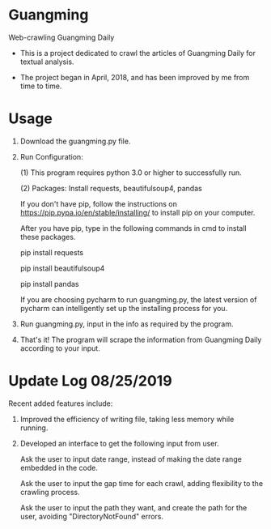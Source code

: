 # Guangming
Web-crawling Guangming Daily

* This is a project dedicated to crawl the articles of Guangming Daily for textual analysis.

* The project began in April, 2018, and has been improved by me from time to time.

# Usage

1. Download the guangming.py file.

2. Run Configuration: 

   (1) This program requires python 3.0 or higher to successfully run.
   
   (2) Packages: Install requests, beautifulsoup4, pandas

   If you don't have pip, follow the instructions on https://pip.pypa.io/en/stable/installing/ to install pip on your computer.

   After you have pip, type in the following commands in cmd to install these packages.
   
   pip install requests
   
   pip install beautifulsoup4
   
   pip install pandas

   If you are choosing pycharm to run guangming.py, the latest version of pycharm can intelligently set up the installing process for you.

3. Run guangming.py, input in the info as required by the program.

4. That's it! The program will scrape the information from Guangming Daily according to your input.

# Update Log 08/25/2019

Recent added features include:

1. Improved the efficiency of writing file, taking less memory while running.

2. Developed an interface to get the following input from user.

   Ask the user to input date range, instead of making the date range embedded in the code.
   
   Ask the user to input the gap time for each crawl, adding flexibility to the crawling process.
   
   Ask the user to input the path they want, and create the path for the user, avoiding "DirectoryNotFound" errors.
